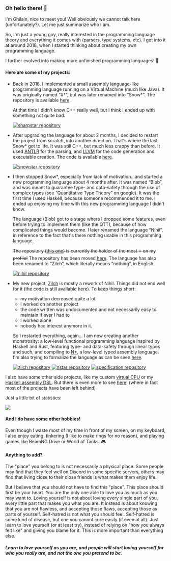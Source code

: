 ### Oh hello there! :wave:

I'm Ghilain, nice to meet you! Well obviously we cannot talk here (unfortunately?). Let me just summarize who I am.

So, I'm just a young guy, really interested in the programming language theory and everything it comes with (parsers, type systems, etc).
I got into it at around 2018, when I started thinking about creating my own programming language.

I further evolved into making more unfinished programming languages! :tada:

#### Here are some of my projects:

- Back in 2018, I implemented a small assembly language-like programming language running on a Virtual Machine (much like Java).
  It was originally named “#\*”, but was later renamed into “Snow\*”. The repository is available [here](https://github.com/mesabloo/snowstar_old).
  
  At that time I didn't know C++ really well, but I think I ended up with something not quite bad.

  [![sharpstar repository](https://github-readme-stats.vercel.app/api/pin/?username=mesabloo&repo=snowstar_old&show_owner=true&theme=graywhite)](https://github.com/mesabloo/snowstar_old)
  
- After upgrading the language for about 2 months, I decided to restart the project from scratch, into another direction. That's where the last Snow\* got to life.
  It was still C++, but much less crappy than before. It used [ANTLR](https://www.antlr.org/) for the parsing, and [LLVM](https://llvm.org/) for the code generation and executable creation. The code is available [here](https://github.com/mesabloo/snowstar).

  [![snowstar repository](https://github-readme-stats.vercel.app/api/pin/?username=mesabloo&repo=snowstar&show_owner=true&theme=graywhite)](https://github.com/mesabloo/snowstar)
  
- I then stopped Snow\*, especially from lack of motivation...and started a new programming language about 4 months after. It was named “Blob”, and was meant to guarantee type- and data-safety through the use of complex types (see “Quantitative Type Theory” on google).
  It was the first time I used Haskell, because someone recommended it to me. I ended up enjoying my time with this new programming language I didn't know.
  
  The language (Blob) got to a stage where I dropped some features, even before trying to implement them (like the QTT), because of how complicated things would become.
  I later renamed the language “Nihil”, in reference to the fact that's there nothing usable in this programming language.
  
  ~~The repository ([this one](https://github.com/mesabloo/nihil)) is currently the holder of the most :star: on my profile!~~
  The repository has been moved [here](https://github.com/zilch-lang). The language has also been renamed to “Zilch”, which literally means “nothing”, in English.
  
  [![nihil repository](https://github-readme-stats.vercel.app/api/pin/?username=mesabloo&repo=nihil_old&show_owner=true&theme=graywhite)](https://github.com/mesabloo/nihil_old)
  
- My new project, [Zilch](https://github.com/zilch-lang/gzc) is mostly a rework of Nihil. Things did not end well for it (the code is still available [here](https://github.com/mesabloo/nihil_old)). To keep things short:
  - my motivation decreased quite a lot
  - I worked on another project
  - the code written was undocumented and not necessarily easy to maintain if ever I had to
  - I worked alone
  - nobody had interest anymore in it. 
  
  So I restarted everything, again...
  I am now creating another monstrosity: a low-level functional programming language inspired by Haskell and Rust, featuring type- and data-safety through linear types and such, and compiling to [N*](https://github.com/zilch-lang/nsc), a low-level typed assembly language.
  I'm also trying to formalize the language as can be seen [here](https://github.com/zilch-lang/specification).

  [![zilch repository](https://github-readme-stats.vercel.app/api/pin/?username=zilch-lang&repo=gzc&show_owner=true&theme=graywhite)](https://github.com/zilch-lang/gzc) [![nstar repository](https://github-readme-stats.vercel.app/api/pin/?username=zilch-lang&repo=nsc&show_owner=true&theme=graywhite)](https://github.com/zilch-lang/nsc)
  [![specification repository](https://github-readme-stats.vercel.app/api/pin/?username=zilch-lang&repo=specification&show_owner=true&theme=graywhite)](https://github.com/zilch-lang/specification)
  
I also have some other side projects, like my custom [virtual CPU](https://github.com/mesabloo/vcpu) or my [Haskell assembly DSL](https://github.com/mesabloo/hasm). But there is even more to see [here](https://github.com/Mesabloo?tab=repositories)! (where in fact most of the projects have been left behind)

Just a little bit of statistics:

<img align="center" src="https://github-readme-stats.vercel.app/api?username=mesabloo&show_icons=true&theme=graywhite&hide_rank=true&include_all_commits=true&count_private=true&hide_title=true&hide_border=true"/>

#### And I do have some other hobbies!

Even though I waste most of my time in front of my screen, on my keyboard, I also enjoy eating, tinkering (I like to make rings for no reason), and playing games like BeamNG.Drive or World of Tanks. :video_game:

#### Anything to add?

The "place" you belong to is not necessarily a physical place. Some people may find that they feel well on Discord in some specific servers, others may find that living close to their close friends is what makes them enjoy life.

But I believe that you should not have to find this "place". This place should first be your heart. You are the only one able to love you as much as you may want to. Loving yourself is not about loving every single part of you, every little part that makes you what you are. It instead is about knowing that you are not flawless, and accepting those flaws, accepting those as parts of yourself.
Self-hatred is not what you should feel. Self-hatred is some kind of disease, but one you cannot cure easily (if even at all). Just learn to love yourself (or at least try), instead of relying on "how you always felt like" and giving you blame for it. This is more important than everything else.

##### Learn to love yourself as you are, and people will start loving yourself for who you really are, and not the one you pretend to be.

<!--
**Mesabloo/Mesabloo** is a ✨ _special_ ✨ repository because its `README.md` (this file) appears on your GitHub profile.

Here are some ideas to get you started:

- 🔭 I’m currently working on ...
- 🌱 I’m currently learning ...
- 👯 I’m looking to collaborate on ...
- 🤔 I’m looking for help with ...
- 💬 Ask me about ...
- 📫 How to reach me: ...
- 😄 Pronouns: ...
- ⚡ Fun fact: ...

----------------------------------------------------------------------

I'll just keep this here, because why not, just in case I want to add something one day.

-->
